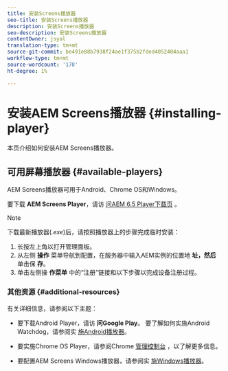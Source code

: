 ```yaml
---
title: 安装Screens播放器
seo-title: 安装Screens播放器
description: 安装Screens播放器
seo-description: 安装Screens播放器
contentOwner: jsyal
translation-type: tm+mt
source-git-commit: be491e88b7938f24ae1f375b2fded4052404aaa1
workflow-type: tm+mt
source-wordcount: '178'
ht-degree: 1%

---
```



# 安装AEM Screens播放器 {#installing-player}

本页介绍如何安装AEM Screens播放器。

## 可用屏幕播放器 {#available-players}

AEM Screens播放器可用于Android、Chrome OS和Windows。

要下载 **AEM Screens Player**，请访 [问AEM 6.5 Player下载页](https://download.macromedia.com/screens/) 。

>[!NOTE]
>
>下载最新播放器(*.exe*)后，请按照播放器上的步骤完成临时安装：
>
>1. 长按左上角以打开管理面板。
>1. 从左侧 **操作** 菜单导航到配置，在服务器中输入AEM实例的位置地 **址，然后** 单击保 **存**。
>1. 单击左侧操 **作菜单** 中的“注册”链接和以下步骤以完成设备注册过程。


### 其他资源 {#additional-resources}

有关详细信息，请参阅以下主题：

* 要下载Android Player，请访 **问Google Play**。 要了解如何实施Android Watchdog，请参阅实 [施Android播放器](implementing-android-player.md)。

* 要实施Chrome OS Player，请参阅Chrome [管理控制台](implementing-chrome-os-player.md) ，以了解更多信息。

* 要配置AEM Screens Windows播放器，请参阅实 [施Windows播放器](implementing-windows-player.md)。